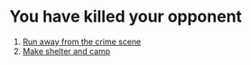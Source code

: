 # You have killed your opponent
1. [Run away from the crime scene](win.md)
2. [Make shelter and camp](die.md)